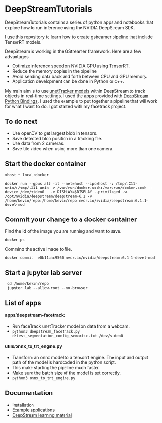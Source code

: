 # DeepStreamTutorials

DeepStreamTutorials contains a series of python apps and notebooks that explore how to run inference using the NVIDIA DeepStream SDK.

I use this repository to learn how to create gstreamer pipeline that include TensorRT models.

DeepStream is working in the GStreamer framework. Here are a few advantages

* Optimize inference speed on NVIDIA GPU using TensorRT.
* Reduce the memory copies in the pipeline.
* Avoid sending data back and forth between CPU and GPU memory.
* Application development can be done in Python or c++.

My main aim is to use [unetTracker models](https://github.com/kevin-allen/unetTracker) within DeepStream to track objects in real-time settings.
I used the apps provided with [DeepStream Python Bindings](https://github.com/NVIDIA-AI-IOT/deepstream_python_apps).
I used the example to put together a pipeline that will work for what I want to do.
I got started with my facetrack project.


## To do next

* Use openCV to get largest blob in tensors.
* Save detected blob position in a tracking file.
* Use data from 2 cameras.
* Save tile video when using more than one camera.

## Start the docker container

```
xhost + local:docker

docker run --gpus all -it --net=host --ipc=host -v /tmp/.X11-unix/:/tmp/.X11-unix -v /var/run/docker.sock:/var/run/docker.sock --device /dev/video0   -e DISPLAY=$DISPLAY --privileged -w /opt/nvidia/deepstream/deepstream-6.1 -v /home/kevin/repo:/home/kevin/repo nvcr.io/nvidia/deepstream:6.1.1-devel-mod
```

## Commit your change to a docker container

Find the id of the image you are running and want to save.
```
docker ps
```
Comming the active image to file.
```
docker commit  e0b11bac9560 nvcr.io/nvidia/deepstream:6.1.1-devel-mod
```


## Start a jupyter lab server

```
 cd /home/kevin/repo
 jupyter lab --allow-root --no-browser
```

## List of apps

#### apps/deepstream-facetrack: 
* Run faceTrack unetTracker model on data from a webcam.
* `python3 deepstream_facetrack.py  dstest_segmentation_config_semantic.txt /dev/video0`

#### utils/onnx_to_trt_engine.py
* Transform an onnx model to a tensorrt engine. The input and output path of the model is hardcoded in the python script.
* This make starting the pipeline much faster.
* Make sure the batch size of the model is set correctly.
* `python3 onnx_to_trt_engine.py`

## Documentation

* [Installation](doc/install.md)
* [Example applications](doc/example_apps.md)
* [DeepStream learning material](doc/learning.md)
